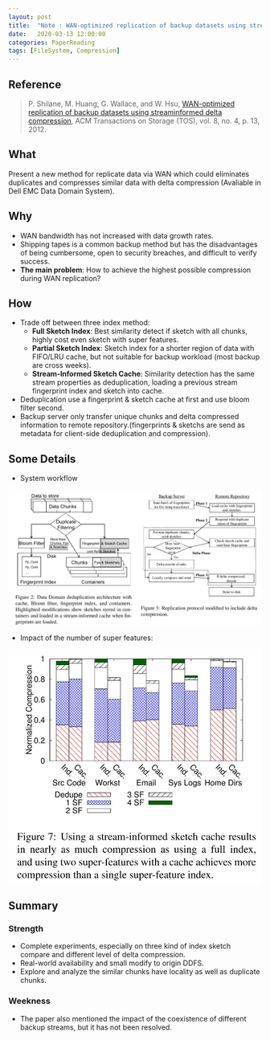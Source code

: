 ```yaml
---
layout: post
title:  "Note : WAN-optimized replication of backup datasets using streaminformed delta compression"
date:   2020-03-13 12:00:00
categories: PaperReading
tags: [FileSystem, Compression]
---
```


## Reference

> P. Shilane, M. Huang, G. Wallace, and W. Hsu, [WAN-optimized replication of backup datasets using streaminformed delta compression](https://static.usenix.org/event/fast/tech/slides/Shilane.pdf), ACM Transactions on Storage (TOS), vol. 8, no. 4, p. 13, 2012.

## What

Present a new method for replicate data via WAN which could eliminates duplicates and compresses similar data with delta compression (Avaliable in Dell EMC Data Domain System).
<!-- more -->

## Why

* WAN bandwidth has not increased with data growth rates.
* Shipping tapes is a common backup method but has the disadvantages of being cumbersome, open to security breaches, and difficult to verify success.
* **The main problem**: How to achieve the highest possible compression during WAN replication?

## How

* Trade off between three index method:
    * **Full Sketch Index**: Best similarity detect if sketch with all chunks, highly cost even sketch with super features.
    * **Partial Sketch Index**: Sketch index for a shorter region of data with FIFO/LRU cache, but not suitable for  backup workload (most backup are cross weeks).
    * **Stream-Informed Sketch Cache**: Similarity detection has the same stream properties as deduplication, loading a previous stream fingerprint index and sketch into cache.
* Deduplication use a fingerprint & sketch cache at first and use bloom filter second.
* Backup server only transfer unique chunks and delta compressed information to remote repository.(fingerprints & sketchs are send as metadata for client-side deduplication and compression).


## Some Details

* System workflow

![work flow](./img/paperReading/emcCompressionWorkflow.jpg)

* Impact of the number of super features:

![superfeatures](./img/paperReading/emcCompressionFeatures.jpg)

## Summary

### Strength

* Complete experiments, especially on three kind of index sketch compare and different level of delta compression.
* Real-world availability and small modify to origin DDFS.
* Explore and analyze the similar chunks have locality as well as duplicate chunks. 

### Weekness

* The paper also mentioned the impact of the coexistence of different backup streams, but it has not been resolved.